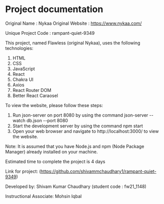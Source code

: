 # Project documentation

Original Name : Nykaa
Original Website : https://www.nykaa.com/

Unique Project Code : rampant-quiet-9349

This project, named Flawless (original Nykaa), uses the following technologies:

1. HTML
2. CSS
3. JavaScript
4. React
5. Chakra UI
6. Axios
7. React Router DOM
8. Better React Caraosel

To view the website, please follow these steps:

1. Run json-server on port 8080 by using the command json-server --watch db.json --port 8080
2. Start the development server by using the command npm start
3. Open your web browser and navigate to http://localhost:3000/ to view the website.

Note: It is assumed that you have Node.js and npm (Node Package Manager) already installed on your machine.

Estimated time to complete the project is 4 days

Link for project: (https://github.com/shivammchaudhary1/rampant-quiet-9349)


Developed by: Shivam Kumar Chaudhary (student code : fw21_1148)

Instructional Associate:
Mohsin Iqbal
